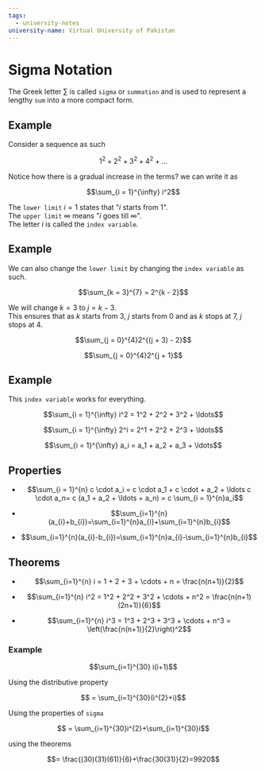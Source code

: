 ```yaml
---
tags:
  - university-notes
university-name: Virtual University of Pakistan
---
```


# Sigma Notation
The Greek letter $\sum$ is called `sigma` or `summation` and is used to represent a lengthy `sum` into a more compact form.

## Example
Consider a sequence as such  

$$1^2 + 2^2 + 3^2 + 4^2 + \ldots$$

Notice how there is a gradual increase in the terms? we can write it as  

$$\sum_{i = 1}^{\infty} i^2$$

The `lower limit` $i = 1$ states that "$i$ starts from $1$".  
The `upper limit` $\infty$ means "$i$ goes till $\infty$".  
The letter $i$ is called the `index variable`.

## Example
We can also change the `lower limit` by changing the `index variable` as such.  

$$\sum_{k = 3}^{7} = 2^{k - 2}$$

We will change $k = 3$ to $j = k - 3$.  
This ensures that as $k$ starts from $3$, $j$ starts from $0$ and as $k$ stops at $7$, $j$ stops at $4$.  

$$\sum_{j = 0}^{4}2^{(j + 3) - 2}$$

$$\sum_{j = 0}^{4}2^{j + 1}$$

## Example
This `index variable` works for everything.  

$$\sum_{i = 1}^{\infty} i^2 = 1^2 + 2^2 + 3^2 + \ldots$$

$$\sum_{i = 1}^{\infty} 2^i = 2^1 + 2^2 + 2^3 + \ldots$$

$$\sum_{i = 1}^{\infty} a_i = a_1 + a_2 + a_3 + \ldots$$

## Properties

- $$\sum_{i = 1}^{n} c \cdot a_i = c \cdot a_1 + c \cdot + a_2 + \ldots c \cdot a_n= c (a_1 + a_2 + \ldots + a_n) = c \sum_{i = 1}^{n}a_i$$

- $$\sum_{i=1}^{n}(a_{i}+b_{i})=\sum_{i=1}^{n}a_{i}+\sum_{i=1}^{n}b_{i}$$

- $$\sum_{i=1}^{n}(a_{i}-b_{i})=\sum_{i=1}^{n}a_{i}-\sum_{i=1}^{n}b_{i}$$

## Theorems

- $$\sum_{i=1}^{n} i = 1 + 2 + 3 + \cdots + n = \frac{n(n+1)}{2}$$

- $$\sum_{i=1}^{n} i^2 = 1^2 + 2^2 + 3^2 + \cdots + n^2 = \frac{n(n+1)(2n+1)}{6}$$

- $$\sum_{i=1}^{n} i^3 = 1^3 + 2^3 + 3^3 + \cdots + n^3 = \left(\frac{n(n+1)}{2}\right)^2$$

### Example

$$\sum_{i=1}^{30} i(i+1)$$

Using the distributive property  

$$ = \sum_{i=1}^{30}(i^{2}+i)$$

Using the properties of `sigma`

$$ = \sum_{i=1}^{30}i^{2}+\sum_{i=1}^{30}i$$

using the theorems  

$$= \frac{(30)(31)(61)}{6}+\frac{30(31)}{2}=9920$$
